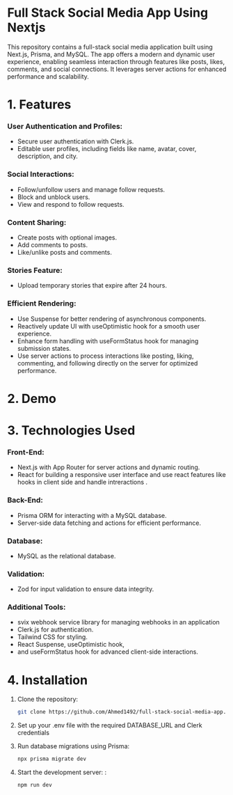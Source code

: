 # Full Stack Social Media App Using Nextjs
This repository contains a full-stack social media application built using Next.js, Prisma, and MySQL. The app offers a modern and dynamic user experience, enabling seamless interaction through features like posts, likes, comments, and social connections. It leverages server actions for enhanced performance and scalability.




# 1. Features
 
### User Authentication and Profiles:
- Secure user authentication with Clerk.js.
- Editable user profiles, including fields like name, avatar, cover, description, and city.


### Social Interactions:
- Follow/unfollow users and manage follow requests.
- Block and unblock users.
- View and respond to follow requests.


### Content Sharing:
- Create posts with optional images.
- Add comments to posts.
- Like/unlike posts and comments.

### Stories Feature:
- Upload temporary stories that expire after 24 hours.

### Efficient Rendering:
- Use Suspense for better rendering of asynchronous components.
- Reactively update UI with useOptimistic hook for a smooth user experience.
- Enhance form handling with useFormStatus hook for managing submission states.
- Use server actions to process interactions like posting, liking, commenting, and following directly on the server for optimized performance.

  
# 2. Demo


# 3. Technologies Used

### Front-End:
 -  Next.js  with App Router for server actions and dynamic routing.
 -  React for building a responsive user interface and use react features like hooks in client side and handle intreractions .


### Back-End:
- Prisma ORM for interacting with a MySQL database.
- Server-side data fetching and actions for efficient performance.


### Database:
 - MySQL as the relational database.


### Validation:
 - Zod for input validation to ensure data integrity.


### Additional Tools:
- svix webhook service library for managing webhooks in an application
- Clerk.js for authentication.
- Tailwind CSS for styling.
- React Suspense, useOptimistic hook,
- and useFormStatus hook for advanced client-side interactions.


# 4. Installation

1. Clone the repository:
    ```bash
    git clone https://github.com/Ahmed1492/full-stack-social-media-app.git
    ```
2. Set up your .env file with the required DATABASE_URL and Clerk credentials
 
3. Run database migrations using Prisma:

    ```bash
   npx prisma migrate dev
    ```
4. Start the development server:
:
    ```bash
    npm run dev
    ```
